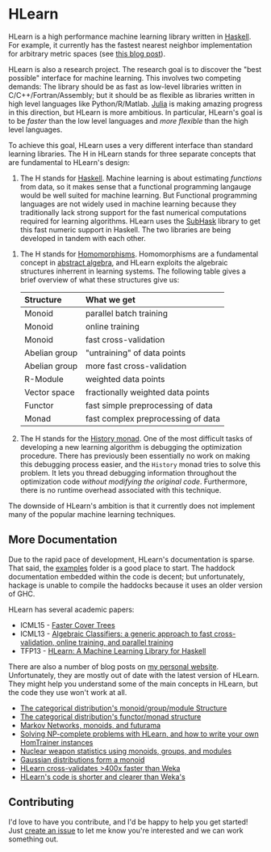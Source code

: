 # HLearn

<!--![](https://travis-ci.org/mikeizbicki/HLearn.svg)-->

HLearn is a high performance machine learning library written in [Haskell](http://haskell.org).
For example, it currently has the fastest nearest neighbor implementation for arbitrary metric spaces (see [this blog post](http://izbicki.me)).

HLearn is also a research project.
The research goal is to discover the "best possible" interface for machine learning.
This involves two competing demands:
The library should be as fast as low-level libraries written in C/C++/Fortran/Assembly;
but it should be as flexible as libraries written in high level languages like Python/R/Matlab.
[Julia](http://julialang.org/) is making amazing progress in this direction,
but HLearn is more ambitious.
In particular, HLearn's goal is to be *faster* than the low level languages and *more flexible* than the high level languages.

To achieve this goal, HLearn uses a very different interface than standard learning libraries.
The H in HLearn stands for three separate concepts that are fundamental to HLearn's design:

1. The H stands for [Haskell](http://haskell.org).
Machine learning is about estimating *functions* from data,
so it makes sense that a functional programming langauge would be well suited for machine learning.
But Functional programming languages are not widely used in machine learning because they traditionally lack strong support for the fast numerical computations required for learning algorithms.
HLearn uses the [SubHask](http://github.com/mikeizbicki/subhask) library to get this fast numeric support in Haskell.
The two libraries are being developed in tandem with each other.
<!--Languages like Agda/Coq/Idris provide more advanced type systems,-->
<!--but their compilers lack the support for real world optimizations needed for numerical applications.-->
<!--Haskell strikes a nice balance.-->

1. The H stands for [Homomorphisms](https://duckduckgo.com/l/?kh=-1&uddg=https%3A%2F%2Fen.wikipedia.org%2Fwiki%2FHomomorphism).
Homomorphisms are a fundamental concept in [abstract algebra](https://duckduckgo.com/l/?kh=-1&uddg=https%3A%2F%2Fen.wikipedia.org%2Fwiki%2FAbstract_algebra),
and HLearn exploits the algebraic structures inherrent in learning systems.
The following table gives a brief overview of what these structures give us:

    | Structure     | What we get                           |
    |:--------------|:--------------------------------------|
    | Monoid        | parallel batch training               |
    | Monoid        | online training                       |
    | Monoid        | fast cross-validation                 |
    | Abelian group | "untraining" of data points           |
    | Abelian group | more fast cross-validation            |
    | R-Module      | weighted data points                  |
    | Vector space  | fractionally weighted data points     |
    | Functor       | fast simple preprocessing of data     |
    | Monad         | fast complex preprocessing of data    |

1. The H stands for the [History monad](https://github.com/mikeizbicki/HLearn/blob/master/src/HLearn/History.hs).
One of the most difficult tasks of developing a new learning algorithm is debugging the optimization procedure.
There has previously been essentially no work on making this debugging process easier,
and the `History` monad tries to solve this problem.
It lets you thread debugging information throughout the optimization code *without modifying the original code*.
Furthermore, there is no runtime overhead associated with this technique.

The downside of HLearn's ambition is that it currently does not implement many of the popular machine learning techniques.

## More Documentation

Due to the rapid pace of development, HLearn's documentation is sparse.
That said, the [examples](https://github.com/mikeizbicki/HLearn/tree/master/examples) folder is a good place to start.
The haddock documentation embedded within the code is decent;
but unfortunately, hackage is unable to compile the haddocks because it uses an older version of GHC.

HLearn has several academic papers:

* ICML15 - [Faster Cover Trees](http://izbicki.me/public/papers/icml2015-faster-cover-trees.pdf)
* ICML13 - [Algebraic Classifiers: a generic approach to fast cross-validation, online training, and parallel training](http://izbicki.me/public/papers/icml2013-algebraic-classifiers.pdf)
* TFP13 - [HLearn: A Machine Learning Library for Haskell](http://izbicki.me/public/papers/tfp2013-hlearn-a-machine-learning-library-for-haskell.pdf)

There are also a number of blog posts on [my personal website](http://izbicki.me).
Unfortunately, they are mostly out of date with the latest version of HLearn.
They might help you understand some of the main concepts in HLearn, but the code they use won't work at all.

* [The categorical distribution's monoid/group/module Structure](http://izbicki.me/blog/the-categorical-distributions-algebraic-structure)
* [The categorical distribution's functor/monad structure](http://izbicki.me/blog/functors-and-monads-for-analyzing-data)
* [Markov Networks, monoids, and futurama](http://izbicki.me/blog/markov-networks-monoids-and-futurama)
* [Solving NP-complete problems with HLearn, and how to write your own HomTrainer instances](http://izbicki.me/public/papers/monoids-for-approximating-np-complete-problems.pdf)
* [Nuclear weapon statistics using monoids, groups, and modules](http://izbicki.me/blog/nuclear-weapon-statistics-using-monoids-groups-and-modules-in-haskell)
* [Gaussian distributions form a monoid](http://izbicki.me/blog/gausian-distributions-are-monoids)
* [HLearn cross-validates >400x faster than Weka](http://izbicki.me/blog/hlearn-cross-validates-400x-faster-than-weka)
* [HLearn's code is shorter and clearer than Weka's](http://izbicki.me/blog/hlearns-code-is-shorter-and-clearer-than-wekas)

## Contributing

<!--If you want to contribute, I'd be happy to help you get started.-->
I'd love to have you contribute, and I'd be happy to help you get started!
Just [create an issue](https://github.com/mikeizbicki/hlearn/issues) to let me know you're interested and we can work something out.
